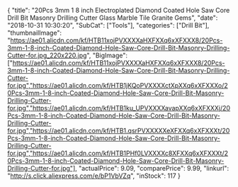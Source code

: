 {
	"title": "20Pcs 3mm 1 8  inch Electroplated Diamond Coated Hole Saw Core Drill Bit Masonry Drilling Cutter Glass Marble Tile Granite Gems",
	"date": "2018-10-31 10:30:20",
	"SubCat": ["Tools"],
	"categories": ["Drill Bit"],
	"thumbnailImage": "https://ae01.alicdn.com/kf/HTB11xojPVXXXXaHXFXXq6xXFXXX8/20Pcs-3mm-1-8-inch-Coated-Diamond-Hole-Saw-Core-Drill-Bit-Masonry-Drilling-Cutter-for.jpg_220x220.jpg",
	"BigImage": ["https://ae01.alicdn.com/kf/HTB11xojPVXXXXaHXFXXq6xXFXXX8/20Pcs-3mm-1-8-inch-Coated-Diamond-Hole-Saw-Core-Drill-Bit-Masonry-Drilling-Cutter-for.jpg","https://ae01.alicdn.com/kf/HTB1jKQoPVXXXXctXpXXq6xXFXXXo/20Pcs-3mm-1-8-inch-Coated-Diamond-Hole-Saw-Core-Drill-Bit-Masonry-Drilling-Cutter-for.jpg","https://ae01.alicdn.com/kf/HTB1ku_UPVXXXXavapXXq6xXFXXXj/20Pcs-3mm-1-8-inch-Coated-Diamond-Hole-Saw-Core-Drill-Bit-Masonry-Drilling-Cutter-for.jpg","https://ae01.alicdn.com/kf/HTB1.qsrPVXXXXXeXFXXq6xXFXXXt/20Pcs-3mm-1-8-inch-Coated-Diamond-Hole-Saw-Core-Drill-Bit-Masonry-Drilling-Cutter-for.jpg","https://ae01.alicdn.com/kf/HTB1PHf0LVXXXXc8XFXXq6xXFXXXt/20Pcs-3mm-1-8-inch-Coated-Diamond-Hole-Saw-Core-Drill-Bit-Masonry-Drilling-Cutter-for.jpg"],
	"actualPrice": 9.09,
	"comparePrice": 9.99,
	"linkurl": "http://s.click.aliexpress.com/e/bP1VbVZq",
	"inStock": 117
}
